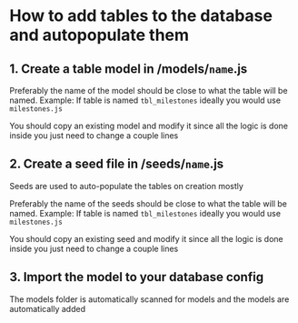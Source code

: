# How to add tables to the database and autopopulate them

## 1. Create a table model in /models/`name`.js

Preferably the name of the model should be close to what the table will be named.
Example: If table is named `tbl_milestones` ideally you would use `milestones.js`

You should copy an existing model and modify it since all the logic is done inside you just need to change a couple lines

## 2. Create a seed file in /seeds/`name`.js

Seeds are used to auto-populate the tables on creation mostly

Preferably the name of the seeds should be close to what the table will be named.
Example: If table is named `tbl_milestones` ideally you would use `milestones.js`

You should copy an existing seed and modify it since all the logic is done inside you just need to change a couple lines

## 3. Import the model to your database config

The models folder is automatically scanned for models and the models are automatically added
